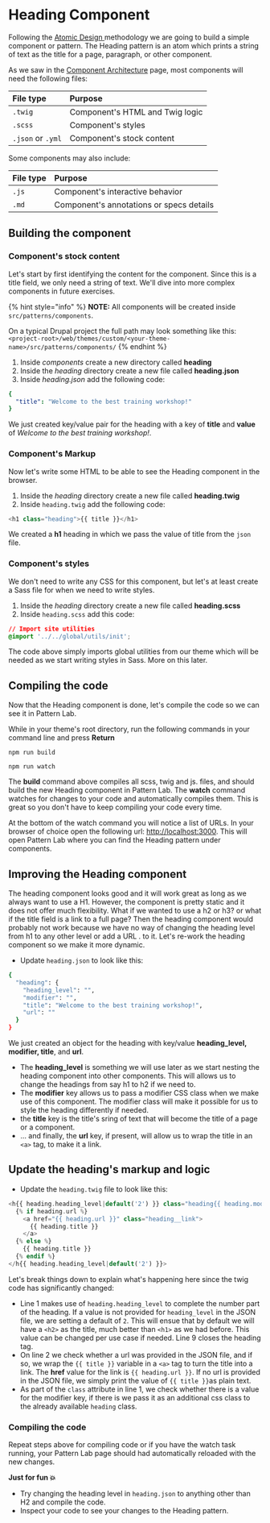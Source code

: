 # Heading Component

Following the [Atomic Design ](https://bradfrost.com/blog/post/atomic-web-design/)methodology we are going to build a simple component or pattern. The Heading pattern is an atom which prints a string of text as the title for a page, paragraph, or other component.

As we saw in the [Component Architecture](https://github.com/mariohernandez/training/tree/fca41f8d153f177c347617210b4e3e2fbc4bcc0b/components/essentials/untitled-3.md) page, most components will need the following files:

| File type | Purpose |
| :--- | :--- |
| `.twig` | Component's HTML and Twig logic |
| `.scss` | Component's styles |
| `.json` or `.yml` | Component's stock content |

Some components may also include:

| File type | Purpose |
| :--- | :--- |
| `.js` | Component's interactive behavior |
| `.md` | Component's annotations or specs details |

## Building the component

### Component's stock content

Let's start by first identifying the content for the component. Since this is a title field, we only need a string of text. We'll dive into more complex components in future exercises.

{% hint style="info" %}
**NOTE:** All components will be created inside `src/patterns/components`.

On a typical Drupal project the full path may look something like this: `<project-root>/web/themes/custom/<your-theme-name>/src/patterns/components/`
{% endhint %}

1. Inside _components_ create a new directory called **heading**
2. Inside the _heading_ directory create a new file called **heading.json**
3. Inside _heading.json_ add the following code:

```yaml
{
  "title": "Welcome to the best training workshop!"
}
```

We just created key/value pair for the heading with a key of **title** and **value** of _Welcome to the best training workshop!_.

### Component's Markup

Now let's write some HTML to be able to see the Heading component in the browser.

1. Inside the _heading_ directory create a new file called **heading.twig**
2. Inside `heading.twig` add the following code:

```php
<h1 class="heading">{{ title }}</h1>
```

We created a **h1** heading in which we pass the value of title from the `json` file.

### Component's styles

We don't need to write any CSS for this component, but let's at least create a Sass file for when we need to write styles.

1. Inside the _heading_ directory create a new file called **heading.scss**
2. Inside `heading.scss` add this code:

```css
// Import site utilities
@import '../../global/utils/init';
```

The code above simply imports global utilities from our theme which will be needed as we start writing styles in Sass. More on this later.

## Compiling the code

Now that the Heading component is done, let's compile the code so we can see it in Pattern Lab.

While in your theme's root directory, run the following commands in your command line and press **Return**

`npm run build`

`npm run watch`

The **build** command above compiles all scss, twig and js. files, and should build the new Heading component in Pattern Lab. The **watch** command watches for changes to your code and automatically compiles them. This is great so you don't have to keep compiling your code every time.

At the bottom of the watch command you will notice a list of URLs. In your browser of choice open the following url: [http://localhost:3000](http://localhost:3000). This will open Pattern Lab where you can find the Heading pattern under components.

## Improving the Heading component

The heading component looks good and it will work great as long as we always want to use a H1. However, the component is pretty static and it does not offer much flexibility. What if we wanted to use a h2 or h3? or what if the title field is a link to a full page? Then the heading component would probably not work because we have no way of changing the heading level from h1 to any other level or add a URL . to it. Let's re-work the heading component so we make it more dynamic.

* Update `heading.json` to look like this:

```bash
{
  "heading": {
    "heading_level": "",
    "modifier": "",
    "title": "Welcome to the best training workshop!",
    "url": ""
  }
}
```

We just created an object for the heading with key/value **heading\_level, modifier, title**, and **url**.

* The **heading\_level** is something we will use later as we start nesting the heading component into other components. This will allows us to change the headings from say h1 to h2 if we need to.
* The **modifier** key allows us to pass a modifier CSS class when we make use of this component. The modifier class will make it possible for us to style the heading differently if needed.
* the **title** key is the title's sring of text that will become the title of a page or a component.
* ... and finally, the **url** key, if present, will allow us to wrap the title in an `<a>` tag, to make it a link.

## Update the heading's markup and logic

* Update the `heading.twig` file to look like this:

```php
<h{{ heading.heading_level|default('2') }} class="heading{{ heading.modifier ? ' ' ~ heading.modifier }}">
  {% if heading.url %}
    <a href="{{ heading.url }}" class="heading__link">
      {{ heading.title }}
    </a>
  {% else %}
    {{ heading.title }}
  {% endif %}
</h{{ heading.heading_level|default('2') }}>
```

Let's break things down to explain what's happening here since the twig code has significantly changed:

* Line 1 makes use of `heading.heading_level` to complete the number part of the heading.  If a value is not provided for `heading_level` in the JSON file, we are setting a default of `2`.  This will ensue that by default we will have a `<h2>` as the title, much better than `<h1>` as we had before.  This value can be changed per use case if needed.  Line 9 closes the heading tag.
* On line 2 we check whether a url was provided in the JSON file, and if so, we wrap the `{{ title }}` variable in a `<a>` tag to turn the title into a link.  The **href** value for the link is `{{ heading.url }}`.  If no url is provided in the JSON file, we simply print the value of `{{ title }}`as plain text.
* As part of the `class` attribute in line 1, we check whether there is a value for the modifier key, if there is we pass it as an additional css class to the already available `heading` class.

### Compiling the code

Repeat steps above for compiling code or if you have the watch task running, your Pattern Lab page should had automatically reloaded with the new changes.

**Just for fun 💥**

* Try changing the heading level in `heading.json` to anything other than H2 and compile the code.
* Inspect your code to see your changes to the Heading pattern.
